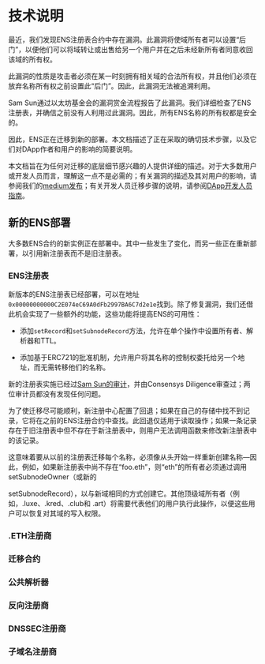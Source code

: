 # 技术说明

最近，我们发现ENS注册表合约中存在漏洞。此漏洞将使域所有者可以设置“后门”，以便他们可以将域转让或出售给另一个用户并在之后未经新所有者同意收回该域的所有权。

此漏洞的性质是攻击者必须在某一时刻拥有相关域的合法所有权，并且他们必须在放弃名称所有权之前设置此“后门”。因此，此漏洞无法被追溯利用。

Sam Sun通过以太坊基金会的漏洞赏金流程报告了此漏洞。我们详细检查了ENS注册表，并确信之前没有人利用过此漏洞。因此，所有ENS名称的所有权都是安全的。

因此，ENS正在迁移到新的部署。本文档描述了正在采取的确切技术步骤，以及它们对DApp作者和用户的影响的简要说明。

本文档旨在为任何对迁移的底层细节感兴趣的人提供详细的描述。对于大多数用户或开发人员而言，理解这一点不是必需的；有关漏洞的描述及其对用户的影响，请参阅我们的[medium发布](https://medium.com/the-ethereum-name-service/ens-registry-migration-bug-fix-new-features-64379193a5a)；有关开发人员迁移步骤的说明，请参阅[DApp开发人员指南](ens-migration-february-2020/guide-for-dapp-developers.md)。

## 新的ENS部署

大多数ENS合约的新实例正在部署中。其中一些发生了变化，而另一些正在重新部署，以引用新注册表而不是旧注册表。

### ENS注册表

新版本的ENS注册表已经部署，可以在地址`0x00000000000C2E074eC69A0dFb2997BA6C7d2e1e`找到。除了修复漏洞，我们还借此机会实现了一些额外的功能，这些功能将提高ENS的可用性：

* 添加`setRecord`和`setSubnodeRecord`方法，允许在单个操作中设置所有者、解析器和TTL。

* 添加基于ERC721的批准机制，允许用户将其名称的控制权委托给另一个地址，而无需转移他们的名称。

新的注册表实施已经过[Sam Sun的审计](https://gist.github.com/samczsun/2f0a2e266191042baada48c5407d8986)，并由Consensys Diligence审查过；两位审计员都没有发现任何问题。

为了使迁移尽可能顺利，新注册中心配置了回退；如果在自己的存储中找不到记录，它将在之前的ENS注册合约中查找。此回退仅适用于读取操作；如果一条记录存在于旧注册表中但不存在于新注册表中，则用户无法调用函数来修改新注册表中的该记录。

这意味着要从以前的注册表迁移每个名称，必须像从头开始一样重新创建名称—因此，例如，如果新注册表中尚不存在“foo.eth”，则“eth”的所有者必须通过调用 setSubnodeOwner（或新的

setSubnodeRecord），以与新域相同的方式创建它。其他顶级域所有者（例如，.luxe、.kred、.club和 .art）将需要代表他们的用户执行此操作，以便这些用户可以恢复对其域的写入权限。



### .ETH注册商

### 迁移合约

### 公共解析器

### 反向注册商

### DNSSEC注册商

### 子域名注册商
